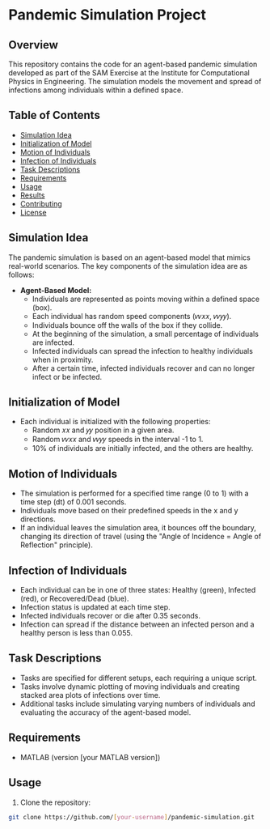 # Pandemic Simulation Project

## Overview

This repository contains the code for an agent-based pandemic simulation developed as part of the SAM Exercise at the Institute for Computational Physics in Engineering. The simulation models the movement and spread of infections among individuals within a defined space.

## Table of Contents

- [Simulation Idea](#simulation-idea)
- [Initialization of Model](#initialization-of-model)
- [Motion of Individuals](#motion-of-individuals)
- [Infection of Individuals](#infection-of-individuals)
- [Task Descriptions](#task-descriptions)
- [Requirements](#requirements)
- [Usage](#usage)
- [Results](#results)
- [Contributing](#contributing)
- [License](#license)

## Simulation Idea

The pandemic simulation is based on an agent-based model that mimics real-world scenarios. The key components of the simulation idea are as follows:

- **Agent-Based Model:**
  - Individuals are represented as points moving within a defined space (box).
  - Each individual has random speed components (𝑣𝑣𝑥𝑥, 𝑣𝑣𝑦𝑦).
  - Individuals bounce off the walls of the box if they collide.
  - At the beginning of the simulation, a small percentage of individuals are infected.
  - Infected individuals can spread the infection to healthy individuals when in proximity.
  - After a certain time, infected individuals recover and can no longer infect or be infected.

## Initialization of Model

- Each individual is initialized with the following properties:
  - Random 𝑥𝑥 and 𝑦𝑦 position in a given area.
  - Random 𝑣𝑣𝑥𝑥 and 𝑣𝑣𝑦𝑦 speeds in the interval -1 to 1.
  - 10% of individuals are initially infected, and the others are healthy.

## Motion of Individuals

- The simulation is performed for a specified time range (0 to 1) with a time step (dt) of 0.001 seconds.
- Individuals move based on their predefined speeds in the x and y directions.
- If an individual leaves the simulation area, it bounces off the boundary, changing its direction of travel (using the "Angle of Incidence = Angle of Reflection" principle).

## Infection of Individuals

- Each individual can be in one of three states: Healthy (green), Infected (red), or Recovered/Dead (blue).
- Infection status is updated at each time step.
- Infected individuals recover or die after 0.35 seconds.
- Infection can spread if the distance between an infected person and a healthy person is less than 0.055.

## Task Descriptions

- Tasks are specified for different setups, each requiring a unique script.
- Tasks involve dynamic plotting of moving individuals and creating stacked area plots of infections over time.
- Additional tasks include simulating varying numbers of individuals and evaluating the accuracy of the agent-based model.

## Requirements

- MATLAB (version [your MATLAB version])

## Usage

1. Clone the repository:

```bash
git clone https://github.com/[your-username]/pandemic-simulation.git
